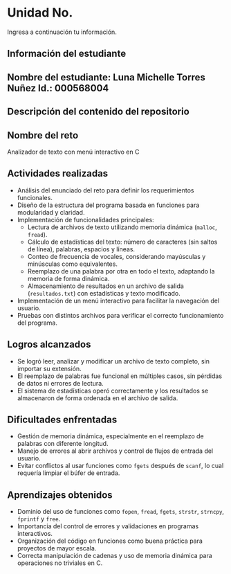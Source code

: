 # Unidad No. 
Ingresa a continuación tu información.
## Información del estudiante  
Nombre del estudiante:  Luna Michelle Torres Nuñez
Id.: 000568004
---
## Descripción del contenido del repositorio  

## Nombre del reto
Analizador de texto con menú interactivo en C

## Actividades realizadas
- Análisis del enunciado del reto para definir los requerimientos funcionales.
- Diseño de la estructura del programa basada en funciones para modularidad y claridad.
- Implementación de funcionalidades principales:
  - Lectura de archivos de texto utilizando memoria dinámica (`malloc`, `fread`).
  - Cálculo de estadísticas del texto: número de caracteres (sin saltos de línea), palabras, espacios y líneas.
  - Conteo de frecuencia de vocales, considerando mayúsculas y minúsculas como equivalentes.
  - Reemplazo de una palabra por otra en todo el texto, adaptando la memoria de forma dinámica.
  - Almacenamiento de resultados en un archivo de salida (`resultados.txt`) con estadísticas y texto modificado.
- Implementación de un menú interactivo para facilitar la navegación del usuario.
- Pruebas con distintos archivos para verificar el correcto funcionamiento del programa.

## Logros alcanzados
- Se logró leer, analizar y modificar un archivo de texto completo, sin importar su extensión.
- El reemplazo de palabras fue funcional en múltiples casos, sin pérdidas de datos ni errores de lectura.
- El sistema de estadísticas operó correctamente y los resultados se almacenaron de forma ordenada en el archivo de salida.

## Dificultades enfrentadas
- Gestión de memoria dinámica, especialmente en el reemplazo de palabras con diferente longitud.
- Manejo de errores al abrir archivos y control de flujos de entrada del usuario.
- Evitar conflictos al usar funciones como `fgets` después de `scanf`, lo cual requería limpiar el búfer de entrada.

## Aprendizajes obtenidos
- Dominio del uso de funciones como `fopen`, `fread`, `fgets`, `strstr`, `strncpy`, `fprintf` y `free`.
- Importancia del control de errores y validaciones en programas interactivos.
- Organización del código en funciones como buena práctica para proyectos de mayor escala.
- Correcta manipulación de cadenas y uso de memoria dinámica para operaciones no triviales en C.
